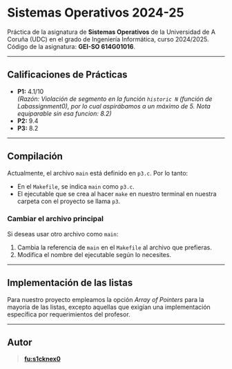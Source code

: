# Sistemas Operativos 2024-25

Práctica de la asignatura de **Sistemas Operativos** de la Universidad de A Coruña (UDC) en el grado de Ingeniería Informática, curso 2024/2025.  
Código de la asignatura: **GEI-SO 614G01016**.

---

## Calificaciones de Prácticas
- **P1:** 4.1/10  
  *(Razón: Violación de segmento en la función `historic N` (función de Labassignment0), por lo cual aspirábamos a un máximo de 5.      Nota equiparable sin esa funcion: 8.2)*
- **P2:** 9.4  
- **P3:** 8.2  

---

## Compilación

Actualmente, el archivo `main` está definido en `p3.c`. Por lo tanto:
- En el `Makefile`, se indica `main` como `p3.c`.
- El ejecutable que se crea al hacer `make` en nuestro terminal en nuestra carpeta con el proyecto se llama `p3`.

### Cambiar el archivo principal
Si deseas usar otro archivo como `main`:
1. Cambia la referencia de `main` en el `Makefile` al archivo que prefieras.
2. Modifica el nombre del ejecutable según lo necesites.

---

## Implementación de las listas
Para nuestro proyecto empleamos la opción *Array of Pointers* para la mayoría de las listas, excepto aquellas que exigían una implementación específica por requerimientos del profesor.

---

## Autor

> **[fu:s1cknex0](https://www.dc.fi.udc.es/~so-grado/)**

